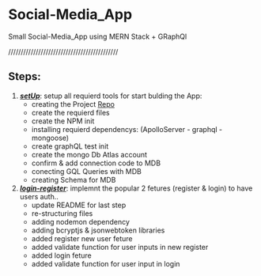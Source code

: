 # Social-Media_App
Small Social-Media_App using MERN Stack + GRaphQl

////////////////////////////////////////////

## Steps:
 1. ***[setUp](https://github.com/3madov-77/Social-Media_App/tree/setUp)***: setup all requierd tools for start bulding the App:
    * creating the Project [Repo](https://github.com/3madov-77/Social-Media_App)
    * create the requierd files
    * create the NPM init
    * installing requierd dependencys: (ApolloServer - graphql - mongoose)
    * create graphQL test init
    * create the mongo Db Atlas account
    * confirm & add connection code to MDB
    * conecting GQL Queries with MDB
    * creating Schema for MDB
 2. ***[login-register](https://github.com/3madov-77/Social-Media_App/tree/login-register)***: implemnt the popular 2 fetures (register & login) to have users auth..
    * update README for last step
    * re-structuring files
    * adding nodemon dependency
    * adding bcryptjs & jsonwebtoken libraries
    * added register new user feture
    * added validate function for user inputs in new register
    * added login feture
    * added validate function for user input in login
